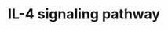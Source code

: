 ---
annotations:
- id: PW:0000912
  parent: signaling pathway
  type: Pathway Ontology
  value: interleukin-4 signaling pathway
- id: PW:0000512
  parent: signaling pathway
  type: Pathway Ontology
  value: Interleukin mediated signaling pathway
authors:
- A.Pandey
- MaintBot
- Khanspers
- MartijnVanIersel
- AlexanderPico
- NetPath
- Christine Chichester
- Joppe014
- Egonw
- Zari
- Mkutmon
- L Dupuis
- Joops05
- Eweitz
citedin:
- link: PMC8287703
- link: PMC7339012
description: 'IL-4 is a glycoprotein which is composed of 129 amino acids and has
  a molecular weight of 20kDa. IL-4 and IL-13 are produced by CD4+ cells and exhibit
  significant functional overlap. Both these cytokines play a critical role in the
  promotion of allergic responses. IL-4 is primarily involved in promoting the differentiation
  and proliferation of T helper 2 (TH2) cells and the synthesis of immunoglobulin
  E (IgE). Apart from its role in allergic responses including asthma, IL-4 was also
  found to regulate retinal progenitor proliferation, rod photoreceptor differentiation,
  cholinergic and GABAergic amacrine differentiation and neuroprotection and survival.
  IL-4 was also found to have regulatory effects in a number of neurological diseases
  including Alzheimer''s disease, Multiple sclerosis, Experimental autoimmune encephelitis.
  It was also found to relieve inflammatory and neuropathic pain. IL-4 is capable
  of exerting its biological activities through interaction with two cell surface
  receptor complexes - Type I IL4 receptor and Type II IL4 Receptor. Both these receptor
  complexes comprise of a common IL4RÎ± (CD124) subunit, which is also the functional
  receptor chain. Type I IL-4 receptor is formed by the interaction of IL4RÎ± subunit
  with IL-2Î³c (CD132). Type II IL-4 receptor is formed by the interaction of IL-4RÎ±
  subunit with IL-13RÎ±. Interaction of IL-4 with its receptor results in receptor
  dimerization and activation. The Type I receptors activates JAK1 and 3, which are
  associated with the receptor subunits. The activated JAK phosphorylates tyrosine
  residues the cytoplasmic tails of the receptor which then serves as docking sites
  for a number of adaptor or signaling molecules including STAT6. Activated STAT6
  dimerizes, translocated to the nucleus and transcriptionally actives genes responsive
  to IL-4. Many of the key functions of IL4 allergic disorders, including TH2 cell
  differentiation, airway hyper responsiveness, mucus cell metaplasia and IgE synthesis
  are dependent on STAT6 activation. Other phosphorylated tyrosine residue bind to
  proteins with phospho-tyrosine binding (PTB) motifs including IRS proteins. This
  results in the phosphorylation of the IRS proteins, which can then potentially activate
  the PI3K/AKT cascade by binding to the p85 subunit of PI3K or the Ras/Raf/MEK/ERK
  cascade. The PI3K/AKT pathway is thought to mediate the growth and survival signals
  in multiple IL-4 responsive cell types including T- and B- lymphocytes and natural
  killer cells.   Please access this pathway at [http://www.netpath.org/netslim/IL_4_pathway.html
  NetSlim] database.  If you use this pathway, please cite the following paper: Kandasamy,
  K., Mohan, S. S., Raju, R., Keerthikumar, S., Kumar, G. S. S., Venugopal, A. K.,
  Telikicherla, D., Navarro, J. D., Mathivanan, S., Pecquet, C., Gollapudi, S. K.,
  Tattikota, S. G., Mohan, S., Padhukasahasram, H., Subbannayya, Y., Goel, R., Jacob,
  H. K. C., Zhong, J., Sekhar, R., Nanjappa, V., Balakrishnan, L., Subbaiah, R., Ramachandra,
  Y. L., Rahiman, B. A., Prasad, T. S. K., Lin, J., Houtman, J. C. D., Desiderio,
  S., Renauld, J., Constantinescu, S. N., Ohara, O., Hirano, T., Kubo, M., Singh,
  S., Khatri, P., Draghici, S., Bader, G. D., Sander, C., Leonard, W. J. and Pandey,
  A. (2010). NetPath: A public resource of curated signal transduction pathways. <i>Genome
  Biology</i>. 11:R3.'
last-edited: 2021-12-23
ndex: 33ed1a2d-8b60-11eb-9e72-0ac135e8bacf
organisms:
- Homo sapiens
redirect_from:
- /index.php/Pathway:WP395
- /instance/WP395
revision: null
schema-jsonld:
- '@context': https://schema.org/
  '@id': https://wikipathways.github.io/pathways/WP395.html
  '@type': Dataset
  creator:
    '@type': Organization
    name: WikiPathways
  description: 'IL-4 is a glycoprotein which is composed of 129 amino acids and has
    a molecular weight of 20kDa. IL-4 and IL-13 are produced by CD4+ cells and exhibit
    significant functional overlap. Both these cytokines play a critical role in the
    promotion of allergic responses. IL-4 is primarily involved in promoting the differentiation
    and proliferation of T helper 2 (TH2) cells and the synthesis of immunoglobulin
    E (IgE). Apart from its role in allergic responses including asthma, IL-4 was
    also found to regulate retinal progenitor proliferation, rod photoreceptor differentiation,
    cholinergic and GABAergic amacrine differentiation and neuroprotection and survival.
    IL-4 was also found to have regulatory effects in a number of neurological diseases
    including Alzheimer''s disease, Multiple sclerosis, Experimental autoimmune encephelitis.
    It was also found to relieve inflammatory and neuropathic pain. IL-4 is capable
    of exerting its biological activities through interaction with two cell surface
    receptor complexes - Type I IL4 receptor and Type II IL4 Receptor. Both these
    receptor complexes comprise of a common IL4RÎ± (CD124) subunit, which is also
    the functional receptor chain. Type I IL-4 receptor is formed by the interaction
    of IL4RÎ± subunit with IL-2Î³c (CD132). Type II IL-4 receptor is formed by the
    interaction of IL-4RÎ± subunit with IL-13RÎ±. Interaction of IL-4 with its receptor
    results in receptor dimerization and activation. The Type I receptors activates
    JAK1 and 3, which are associated with the receptor subunits. The activated JAK
    phosphorylates tyrosine residues the cytoplasmic tails of the receptor which then
    serves as docking sites for a number of adaptor or signaling molecules including
    STAT6. Activated STAT6 dimerizes, translocated to the nucleus and transcriptionally
    actives genes responsive to IL-4. Many of the key functions of IL4 allergic disorders,
    including TH2 cell differentiation, airway hyper responsiveness, mucus cell metaplasia
    and IgE synthesis are dependent on STAT6 activation. Other phosphorylated tyrosine
    residue bind to proteins with phospho-tyrosine binding (PTB) motifs including
    IRS proteins. This results in the phosphorylation of the IRS proteins, which can
    then potentially activate the PI3K/AKT cascade by binding to the p85 subunit of
    PI3K or the Ras/Raf/MEK/ERK cascade. The PI3K/AKT pathway is thought to mediate
    the growth and survival signals in multiple IL-4 responsive cell types including
    T- and B- lymphocytes and natural killer cells.   Please access this pathway at
    [http://www.netpath.org/netslim/IL_4_pathway.html NetSlim] database.  If you use
    this pathway, please cite the following paper: Kandasamy, K., Mohan, S. S., Raju,
    R., Keerthikumar, S., Kumar, G. S. S., Venugopal, A. K., Telikicherla, D., Navarro,
    J. D., Mathivanan, S., Pecquet, C., Gollapudi, S. K., Tattikota, S. G., Mohan,
    S., Padhukasahasram, H., Subbannayya, Y., Goel, R., Jacob, H. K. C., Zhong, J.,
    Sekhar, R., Nanjappa, V., Balakrishnan, L., Subbaiah, R., Ramachandra, Y. L.,
    Rahiman, B. A., Prasad, T. S. K., Lin, J., Houtman, J. C. D., Desiderio, S., Renauld,
    J., Constantinescu, S. N., Ohara, O., Hirano, T., Kubo, M., Singh, S., Khatri,
    P., Draghici, S., Bader, G. D., Sander, C., Leonard, W. J. and Pandey, A. (2010).
    NetPath: A public resource of curated signal transduction pathways. <i>Genome
    Biology</i>. 11:R3.'
  keywords:
  - AKT1
  - ATF2
  - BAD
  - 'BIRC5 '
  - CBL
  - 'CEBPA '
  - 'CEBPB '
  - CHUK
  - DOK2
  - ELK1
  - EP300
  - 'FES '
  - 'FOS '
  - 'GAB2 '
  - 'GATA3 '
  - GRB2
  - 'HRH1 '
  - IKBKB
  - IL2RG
  - IL4
  - IL4R
  - INPP5D
  - IRS1
  - IRS2
  - JAK1
  - JAK2
  - JAK3
  - MAPK1
  - 'MAPK11 '
  - 'MAPK14 '
  - MAPK3
  - NCOA3
  - NFIL3
  - NFKB1
  - NFKBIA
  - PIK3CA
  - PIK3CD
  - PIK3R1
  - PIK3R2
  - PRKCZ
  - PTPN11
  - PTPN6
  - RASA1
  - RELA
  - 'RELA '
  - RPS6KB1
  - 'SHC1 '
  - SOCS1
  - SOCS3
  - SOCS5
  - SOS1
  - 'STAT1 '
  - STAT3
  - STAT5A
  - STAT5B
  - STAT6
  - TYK2
  license: CC0
  name: IL-4 signaling pathway
seo: CreativeWork
title: IL-4 signaling pathway
wpid: WP395
---